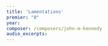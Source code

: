 ```yaml
---
title: 'Lamentations'
premier: "0"
year: 
composer: /composers/john-m-kennedy
audio_excerpts: 
---
```

